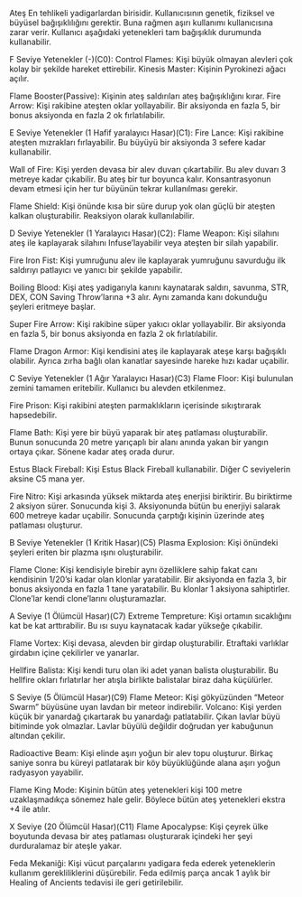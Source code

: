 Ateş En tehlikeli yadigarlardan birisidir. Kullanıcısının genetik, fiziksel ve büyüsel bağışıklılığını gerektir. Buna rağmen aşırı kullanımı kullanıcısına zarar verir. Kullanıcı aşağıdaki yetenekleri tam bağışıklık durumunda kullanabilir. 

F Seviye Yetenekler 
(-)(C0): Control Flames: Kişi büyük olmayan alevleri çok kolay bir şekilde hareket ettirebilir. Kinesis Master: Kişinin Pyrokinezi ağacı açılır.

Flame Booster(Passive): Kişinin ateş saldırıları ateş bağışıklığını kırar. Fire Arrow: Kişi rakibine ateşten oklar yollayabilir. Bir aksiyonda en fazla 5, bir bonus aksiyonda en fazla 2 ok fırlatılabilir. 

E Seviye Yetenekler (1 Hafif yaralayıcı Hasar)(C1): 
Fire Lance: Kişi rakibine ateşten mızrakları fırlayabilir. Bu büyüyü bir aksiyonda 3 sefere kadar kullanabilir. 

Wall of Fire: Kişi yerden devasa bir alev duvarı çıkartabilir. Bu alev duvarı 3 metreye kadar çıkabilir. Bu ateş bir tur boyunca kalır. Konsantrasyonun devam etmesi için her tur büyünün tekrar kullanılması gerekir. 

Flame Shield: Kişi önünde kısa bir süre durup yok olan güçlü bir ateşten kalkan oluşturabilir. Reaksiyon olarak kullanılabilir. 

D Seviye Yetenekler (1 Yaralayıcı Hasar)(C2): 
Flame Weapon: Kişi silahını ateş ile kaplayarak silahını Infuse’layabilir veya ateşten bir silah yapabilir. 

Fire Iron Fist: Kişi yumruğunu alev ile kaplayarak yumruğunu savurduğu ilk saldırıyı patlayıcı ve yanıcı bir şekilde yapabilir. 

Boiling Blood: Kişi ateş yadigarıyla kanını kaynatarak saldırı, savunma, STR, DEX, CON Saving Throw’larına +3 alır. Aynı zamanda kanı dokunduğu şeyleri eritmeye başlar. 

Super Fire Arrow: Kişi rakibine süper yakıcı oklar yollayabilir. Bir aksiyonda en fazla 5, bir bonus aksiyonda en fazla 2 ok fırlatılabilir. 

Flame Dragon Armor: Kişi kendisini ateş ile kaplayarak ateşe karşı bağışıklı olabilir. Ayrıca zırha bağlı olan kanatlar sayesinde hareke hızı kadar uçabilir.

C Seviye Yetenekler (1 Ağır Yaralayıcı Hasar)(C3) 
Flame Floor: Kişi bulunulan zemini tamamen eritebilir. Kullanıcı bu alevden etkilenmez. 

Fire Prison: Kişi rakibini ateşten parmaklıkların içerisinde sıkıştırarak hapsedebilir. 

Flame Bath: Kişi yere bir büyü yaparak bir ateş patlaması oluşturabilir. Bunun sonucunda 20 metre yarıçaplı bir alanı anında yakan bir yangın ortaya çıkar. Sönene kadar ateş orada durur.

Estus Black Fireball: Kişi Estus Black Fireball kullanabilir. Diğer C seviyelerin aksine C5 mana yer. 

Fire Nitro: Kişi arkasında yüksek miktarda ateş enerjisi biriktirir. Bu biriktirme 2 aksiyon sürer. Sonucunda kişi 3. Aksiyonunda bütün bu enerjiyi salarak 600 metreye kadar uçabilir. Sonucunda çarptığı kişinin üzerinde ateş patlaması oluşturur.

B Seviye Yetenekler (1 Kritik Hasar)(C5) 
Plasma Explosion: Kişi önündeki şeyleri eriten bir plazma ışını oluşturabilir. 

Flame Clone: Kişi kendisiyle birebir aynı özelliklere sahip fakat canı kendisinin 1/20’si kadar olan klonlar yaratabilir. Bir aksiyonda en fazla 3, bir bonus aksiyonda en fazla 1 tane yaratabilir. Bu klonlar 1 aksiyona sahiptirler. Clone’lar kendi clone’larını oluşturamazlar. 

A Seviye (1 Ölümcül Hasar)(C7) 
Extreme Tempreture: Kişi ortamın sıcaklığını kat be kat arttırabilir. Bu ısı suyu kaynatacak kadar yükseğe çıkabilir. 

Flame Vortex: Kişi devasa, alevden bir girdap oluşturabilir. Etraftaki varlıklar girdabın içine çekilirler ve yanarlar. 

Hellfire Balista: Kişi kendi turu olan iki adet yanan balista oluşturabilir. Bu hellfire okları fırlatırlar her atışla birlikte balistalar biraz daha küçülürler. 

S Seviye (5 Ölümcül Hasar)(C9) 
Flame Meteor: Kişi gökyüzünden “Meteor Swarm” büyüsüne uyan lavdan bir meteor indirebilir. Volcano: Kişi yerden küçük bir yanardağ çıkartarak bu yanardağı patlatabilir. Çıkan lavlar büyü bitiminde yok olmazlar. Lavlar büyülü değildir doğrudan yer kabuğunun altından çekilir. 

Radioactive Beam: Kişi elinde aşırı yoğun bir alev topu oluşturur. Birkaç saniye sonra bu küreyi patlatarak bir köy büyüklüğünde alana aşırı yoğun radyasyon yayabilir. 

Flame King Mode: Kişinin bütün ateş yetenekleri kişi 100 metre uzaklaşmadıkça sönemez hale gelir. Böylece bütün ateş yetenekleri ekstra +4 ile atılır. 

X Seviye (20 Ölümcül Hasar)(C11) 
Flame Apocalypse: Kişi çeyrek ülke boyutunda devasa bir ateş patlaması oluşturarak içindeki her şeyi durduralamaz bir ateşle yakar. 

Feda Mekaniği: Kişi vücut parçalarını yadigara feda ederek yeteneklerin kullanım gerekliliklerini düşürebilir. Feda edilmiş parça ancak 1 aylık bir Healing of Ancients tedavisi ile geri getirilebilir.